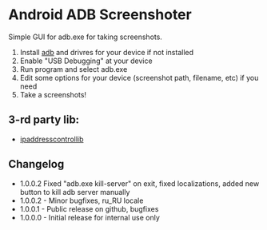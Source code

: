  
Android ADB Screenshoter
====================

Simple GUI for adb.exe for taking screenshots.

1. Install [adb](http://developer.android.com/sdk/index.html) and drivres for your device if not installed
2. Enable "USB Debugging" at your device
3. Run program and select adb.exe
4. Edit some options for your device (screenshot path, filename, etc) if you need
5. Take a screenshots!

## 3-rd party lib:

- [ipaddresscontrollib](https://github.com/m66n/ipaddresscontrollib)

## Changelog
- 1.0.0.2 Fixed "adb.exe kill-server" on exit, fixed localizations, added new button to kill adb server manually
- 1.0.0.2 - Minor bugfixes, ru_RU locale
- 1.0.0.1 - Public release on github, bugfixes
- 1.0.0.0 - Initial release for internal use only